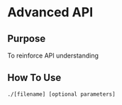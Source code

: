# Advanced API

## Purpose
To reinforce API understanding

## How To Use
```
./[filename] [optional parameters]
```
